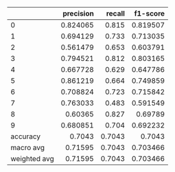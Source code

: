|              |   precision |   recall |   f1-score |
|:-------------|------------:|---------:|-----------:|
| 0            |    0.824065 |   0.815  |   0.819507 |
| 1            |    0.694129 |   0.733  |   0.713035 |
| 2            |    0.561479 |   0.653  |   0.603791 |
| 3            |    0.794521 |   0.812  |   0.803165 |
| 4            |    0.667728 |   0.629  |   0.647786 |
| 5            |    0.861219 |   0.664  |   0.749859 |
| 6            |    0.708824 |   0.723  |   0.715842 |
| 7            |    0.763033 |   0.483  |   0.591549 |
| 8            |    0.60365  |   0.827  |   0.69789  |
| 9            |    0.680851 |   0.704  |   0.692232 |
| accuracy     |    0.7043   |   0.7043 |   0.7043   |
| macro avg    |    0.71595  |   0.7043 |   0.703466 |
| weighted avg |    0.71595  |   0.7043 |   0.703466 |